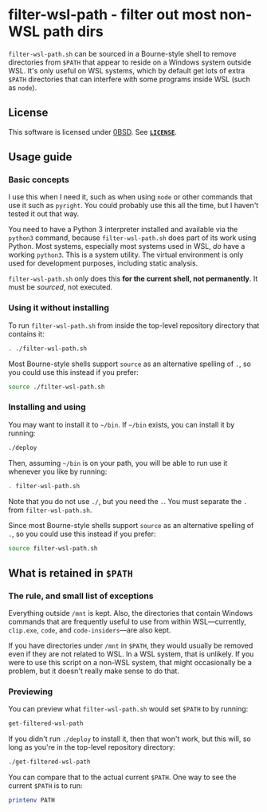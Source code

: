 <!-- SPDX-License-Identifier: 0BSD -->

# filter-wsl-path - filter out most non-WSL path dirs

`filter-wsl-path.sh` can be sourced in a Bourne-style shell to remove
directories from `$PATH` that appear to reside on a Windows system outside WSL.
It's only useful on WSL systems, which by default get lots of extra `$PATH`
directories that can interfere with some programs inside WSL (such as `node`).

## License

This software is licensed under [0BSD](https://spdx.org/licenses/0BSD.html).
See [**`LICENSE`**](LICENSE).

## Usage guide

### Basic concepts

I use this when I need it, such as when using `node` or other commands that use
it such as `pyright`. You could probably use this all the time, but I haven't
tested it out that way.

You need to have a Python 3 interpreter installed and available via the
`python3` command, because `filter-wsl-path.sh` does part of its work using
Python. Most systems, especially most systems used in WSL, *do* have a working
`python3`. This is a system utility. The virtual environment is only used for
development purposes, including static analysis.

`filter-wsl-path.sh` only does this **for the current shell, not permanently**.
It must be *sourced*, not executed.

### Using it without installing

To run `filter-wsl-path.sh` from inside the top-level repository directory that
contains it:

```sh
. ./filter-wsl-path.sh
```

Most Bourne-style shells support `source` as an alternative spelling of `.`, so
you could use this instead if you prefer:

```sh
source ./filter-wsl-path.sh
```

### Installing and using

You may want to install it to `~/bin`. If `~/bin` exists, you can install it by
running:

```sh
./deploy
```

Then, assuming `~/bin` is on your path, you will be able to run use it whenever
you like by running:

```sh
. filter-wsl-path.sh
```

Note that you do not use `./`, but you need the `.`. You must separate the `.`
from `filter-wsl-path.sh`.

Since most Bourne-style shells support `source` as an alternative spelling of
`.`, so you could use this instead if you prefer:

```sh
source filter-wsl-path.sh
```

## What is retained in `$PATH`

### The rule, and small list of exceptions

Everything outside `/mnt` is kept. Also, the directories that contain Windows
commands that are frequently useful to use from within WSL—currently,
`clip.exe`, `code`, and `code-insiders`—are also kept.

If you have directories under `/mnt` in `$PATH`, they would usually be removed
even if they are not related to WSL. In a WSL system, that is unlikely. If you
were to use this script on a non-WSL system, that might occasionally be a
problem, but it doesn't really make sense to do that.

### Previewing

You can preview what `filter-wsl-path.sh` would set `$PATH` to by running:

```sh
get-filtered-wsl-path
```

If you didn't run `./deploy` to install it, then that won't work, but this will, so long as you're in the top-level repository directory:

```sh
./get-filtered-wsl-path
```

You can compare that to the actual current `$PATH`. One way to see the current `$PATH` is to run:

```sh
printenv PATH
```
